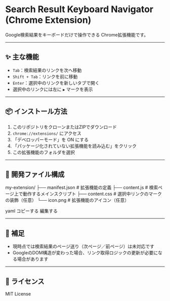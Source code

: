 # Search Result Keyboard Navigator (Chrome Extension)

Google検索結果をキーボードだけで操作できる Chrome拡張機能です。

---

## ✨ 主な機能

- `Tab`：検索結果のリンクを次へ移動
- `Shift + Tab`：リンクを前に移動
- `Enter`：選択中のリンクを新しいタブで開く
- 選択中のリンクには左に `▶️` マークを表示

---

## 📦 インストール方法

1. このリポジトリをクローンまたはZIPでダウンロード
2. `chrome://extensions/` にアクセス
3. 「デベロッパーモード」を ON にする
4. 「パッケージ化されていない拡張機能を読み込む」をクリック
5. この拡張機能のフォルダを選択

---

## 🔧 開発ファイル構成

my-extension/
├── manifest.json # 拡張機能の定義
├── content.js # 検索ページ上で動作するメインスクリプト
├── content.css # 選択中リンクのマークの装飾（任意）
└── icon.png # 拡張機能のアイコン（任意）

yaml
コピーする
編集する

---

## 📝 補足

- 現時点では検索結果のページ送り（次ページ／前ページ）は未対応です
- GoogleのDOM構造が変わった場合、リンク取得ロジックの更新が必要になる場合があります

---

## 📄 ライセンス

MIT License